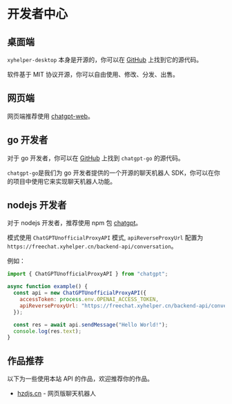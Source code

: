 # 开发者中心

## 桌面端

`xyhelper-desktop` 本身是开源的，你可以在 [GitHub](https://github.com/xyhelper/xyhelper-desktop) 上找到它的源代码。

软件基于 MIT 协议开源，你可以自由使用、修改、分发、出售。

## 网页端

网页端推荐使用 [chatgpt-web](https://github.com/Chanzhaoyu/chatgpt-web)。

## go 开发者

对于 go 开发者，你可以在 [GitHub](https://github.com/xyhelper/chatgpt-go) 上找到 `chatgpt-go` 的源代码。

`chatgpt-go`是我们为 go 开发者提供的一个开源的聊天机器人 SDK，你可以在你的项目中使用它来实现聊天机器人功能。

## nodejs 开发者

对于 nodejs 开发者，推荐使用 npm 包 [chatgpt](https://www.npmjs.com/package/chatgpt)。

模式使用 `ChatGPTUnofficialProxyAPI` 模式, `apiReverseProxyUrl` 配置为 `https://freechat.xyhelper.cn/backend-api/conversation`。

例如：

```js
import { ChatGPTUnofficialProxyAPI } from "chatgpt";

async function example() {
  const api = new ChatGPTUnofficialProxyAPI({
    accessToken: process.env.OPENAI_ACCESS_TOKEN,
    apiReverseProxyUrl: "https://freechat.xyhelper.cn/backend-api/conversation",
  });

  const res = await api.sendMessage("Hello World!");
  console.log(res.text);
}
```

## 作品推荐

以下为一些使用本站 API 的作品，欢迎推荐你的作品。

- [hzdjs.cn](https://hzdjs.cn/chatgpt/) - 网页版聊天机器人
